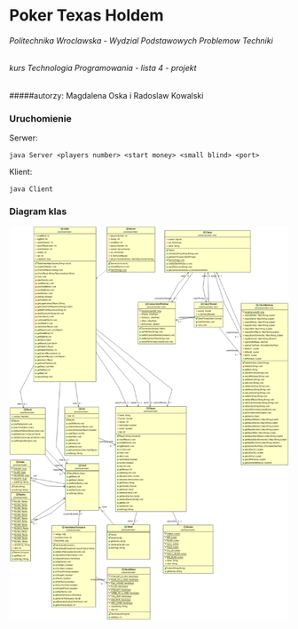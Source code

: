 # Poker Texas Holdem

###### Politechnika Wroclawska - Wydzial Podstawowych Problemow Techniki
###### kurs Technologia Programowania - lista 4 - projekt
#####autorzy: Magdalena Oska i Radoslaw Kowalski

### Uruchomienie
Serwer:
```
java Server <players number> <start money> <small blind> <port>
```

Klient:
```
java Client
```

### Diagram klas

![UML](https://raw.githubusercontent.com/AfroMetal/TechProg/master/Poker_TexasH/poker.texasholdem.uml.classdiagram.png)
